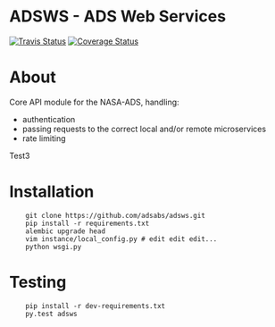 
ADSWS - ADS Web Services
========================

[![Travis Status](https://travis-ci.org/adsabs/adsws.png?branch=master)](https://travis-ci.org/adsabs/adsws)
[![Coverage Status](https://img.shields.io/coveralls/adsabs/adsws.svg)](https://coveralls.io/r/adsabs/adsws)



About
=====
Core API module for the NASA-ADS, handling:
 - authentication
 - passing requests to the correct local and/or remote microservices
 - rate limiting


Test3

Installation
============

```
    git clone https://github.com/adsabs/adsws.git
    pip install -r requirements.txt 
    alembic upgrade head
    vim instance/local_config.py # edit edit edit...
    python wsgi.py
```        

Testing
=======

```
    pip install -r dev-requirements.txt
    py.test adsws
```
